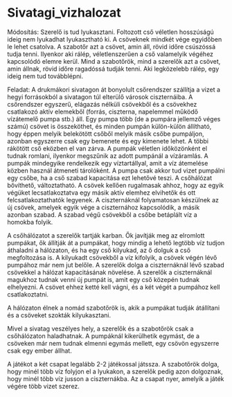 # Sivatagi_vizhalozat

Módosítás:
Szerelő is tud lyukasztani.
Foltozott cső véletlen hosszúságú ideig nem lyukadhat lyukasztható ki.
A csöveknek mindkét vége egyidőben le lehet csatolva.
A szabotőr azt a csövet, amin áll, rövid időre csúszóssá tudja tenni. Ilyenkor aki rálép, véletlenszerűen a cső valamelyik végéhez kapcsolódó elemre kerül. 
Mind a szabotőrök, mind a szerelők azt a csövet, amin állnak, rövid időre ragadóssá tudják tenni. Aki legközelebb rálép, egy ideig nem tud továbblépni.

Feladat:
A drukmákori sivatagon át bonyolult csőrendszer szállítja a vizet a hegyi forrásokból a sivatagon túl elterülő városok ciszternáiba. A csőrendszer egyszerű, elágazás nélküli csövekből és a csövekhez csatlakozó aktív elemekből (forrás, ciszterna, napelemmel működő vízátemelő pumpa stb.) áll. Egy pumpa több (de a pumpára jellemző véges számú) csövet is összeköthet, és minden pumpán külön-külön állítható, hogy éppen melyik belekötött csőből melyik másik csőbe pumpáljon, azonban egyszerre csak egy bemenete és egy kimenete lehet. A többi rákötött cső eközben el van zárva. A pumpák véletlen időközönként el tudnak romlani, ilyenkor megszűnik az adott pumpánál a vízáramlás. A pumpák mindegyike rendelkezik egy víztartállyal, amit a víz átemelése közben használ átmeneti tárolóként. A pumpa csak akkor tud vizet pumpálni egy csőbe, ha a cső szabad kapacitása ezt lehetővé teszi.
A csőhálózat bővíthető, változtatható. A csövek kellően rugalmasak ahhoz, hogy az egyik végüket lecsatlakoztatva egy másik aktív elemhez elvihetők és ott felcsatlakoztathatók legyenek. A ciszternáknál folyamatosan készülnek az új csövek, amelyek egyik vége a ciszternához kapcsolódik, a másik azonban szabad. A szabad végű csövekből a csőbe betáplált víz a homokba folyik.

A csőhálózatot a szerelők tartják karban. Ők javítják meg az elromlott pumpákat, ők állítják át a pumpákat, hogy mindig a lehető legtöbb víz tudjon áthaladni a hálózaton, és ha egy cső kilyukad, az ő dolguk a cső megfoltozása is. A kilyukadt csövekből a víz kifolyik, a csövek végén lévő pumpához már nem jut belőle. A szerelők dolga a ciszternáknál lévő szabad csövekkel a hálózat kapacitásának növelése. A szerelők a ciszternáknál magukhoz tudnak venni új pumpát is, amit egy cső közepén tudnak elhelyezni. A csövet ehhez ketté kell vágni, és a két végét a pumpához kell csatlakoztatni.

A hálózaton élnek a nomád szabotőrök is, akik a pumpákat tudják átállítani és a csöveket szokták kilyukasztani.

Mivel a sivatag veszélyes hely, a szerelők és a szabotőrök csak a csőhálózaton haladhatnak. A pumpáknál kikerülhetik egymást, de a csöveken már nem tudnak elmenni egymás mellett, egy csövön egyszerre csak egy ember állhat.

A játékot a két csapat legalább 2-2 játékossal játssza. A szabotőrök dolga, hogy minél több víz folyjon el a lyukakon, a szerelők pedig azon dolgoznak, hogy minél több víz jusson a ciszternákba. Az a csapat nyer, amelyik a játék végére több vizet szerez.
